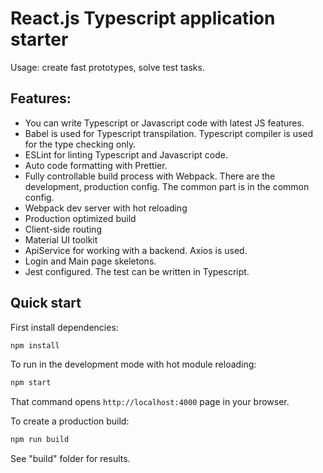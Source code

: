 # React.js Typescript application starter

Usage: create fast prototypes, solve test tasks.

## Features:
* You can write Typescript or Javascript code with latest JS features.
* Babel is used for Typescript transpilation. Typescript compiler is used for the type checking only.
* ESLint for linting Typescript and Javascript code.
* Auto code formatting with Prettier.
* Fully controllable build process with Webpack. There are the development, production config. The common part is in the common config.
* Webpack dev server with hot reloading
* Production optimized build
* Client-side routing
* Material UI toolkit
* ApiService for working with a backend. Axios is used.
* Login and Main page skeletons.
* Jest configured. The test can be written in Typescript.

## Quick start

First install dependencies:

```sh
npm install
```

To run in the development mode with hot module reloading:

```sh
npm start
```

That command opens `http://localhost:4000` page in your browser.


To create a production build:

```sh
npm run build
```
See "build" folder for results.

